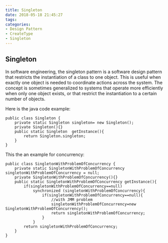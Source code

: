 ```yaml
---
title: Singleton
date: 2018-05-18 21:45:27
tags:
categories:
- Design Pattern
- CreateType
- Singleton
---
```

## Singleton
In software engineering, the singleton pattern is a software design pattern that restricts the instantiation of a class to one object. This is useful when exactly one object is needed to coordinate actions across the system. The concept is sometimes generalized to systems that operate more efficiently when only one object exists, or that restrict the instantiation to a certain number of objects. 

Here is the java code example:


	public class Singleton {
	    private static Singleton singleton= new Singleton();
	    private Singleton(){}
	    public static Singleton  getInstance(){
	        return Singleton.singleton;
	    }
	}

This the an example for concurrency:

	public class SingletonWithProblemOfConcurrency {
	    private static SingletonWithProblemOfConcurrency singletonWithProblemOfConcurrency = null;
	    private SingletonWithProblemOfConcurrency(){}
	    public static SingletonWithProblemOfConcurrency getInstance(){
	        if(singletonWithProblemOfConcurrency==null)
	            synchronized (singletonWithProblemOfConcurrency){
	                if(singletonWithProblemOfConcurrency==null){
	                    //with JMM problem
	                    singletonWithProblemOfConcurrency=new SingletonWithProblemOfConcurrency();
	                    return singletonWithProblemOfConcurrency;
	                }
	            }
	        return singletonWithProblemOfConcurrency;
	    }
	}
